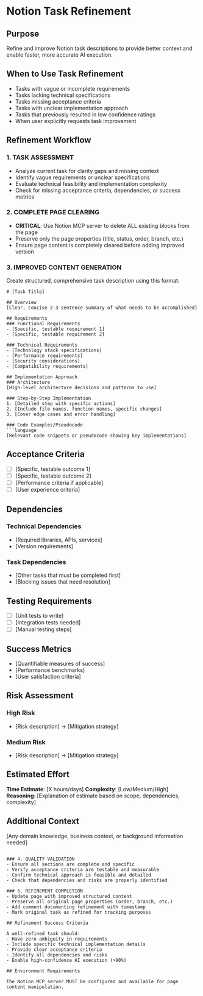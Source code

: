 # Notion Task Refinement

## Purpose

Refine and improve Notion task descriptions to provide better context and enable faster, more accurate AI execution.

## When to Use Task Refinement

- Tasks with vague or incomplete requirements
- Tasks lacking technical specifications  
- Tasks missing acceptance criteria
- Tasks with unclear implementation approach
- Tasks that previously resulted in low confidence ratings
- When user explicitly requests task improvement

## Refinement Workflow

### 1. TASK ASSESSMENT
- Analyze current task for clarity gaps and missing context
- Identify vague requirements or unclear specifications
- Evaluate technical feasibility and implementation complexity
- Check for missing acceptance criteria, dependencies, or success metrics

### 2. COMPLETE PAGE CLEARING
- **CRITICAL**: Use Notion MCP server to delete ALL existing blocks from the page
- Preserve only the page properties (title, status, order, branch, etc.)
- Ensure page content is completely cleared before adding improved version

### 3. IMPROVED CONTENT GENERATION

Create structured, comprehensive task description using this format:

```
# [Task Title]

## Overview
[Clear, concise 2-3 sentence summary of what needs to be accomplished]

## Requirements
### Functional Requirements
- [Specific, testable requirement 1]
- [Specific, testable requirement 2]

### Technical Requirements
- [Technology stack specifications]
- [Performance requirements]
- [Security considerations]
- [Compatibility requirements]

## Implementation Approach
### Architecture
[High-level architecture decisions and patterns to use]

### Step-by-Step Implementation
1. [Detailed step with specific actions]
2. [Include file names, function names, specific changes]
3. [Cover edge cases and error handling]

### Code Examples/Pseudocode
```language
[Relevant code snippets or pseudocode showing key implementations]
```

## Acceptance Criteria
- [ ] [Specific, testable outcome 1]
- [ ] [Specific, testable outcome 2]
- [ ] [Performance criteria if applicable]
- [ ] [User experience criteria]

## Dependencies
### Technical Dependencies
- [Required libraries, APIs, services]
- [Version requirements]

### Task Dependencies
- [Other tasks that must be completed first]
- [Blocking issues that need resolution]

## Testing Requirements
- [ ] [Unit tests to write]
- [ ] [Integration tests needed]
- [ ] [Manual testing steps]

## Success Metrics
- [Quantifiable measures of success]
- [Performance benchmarks]
- [User satisfaction criteria]

## Risk Assessment
### High Risk
- [Risk description] → [Mitigation strategy]

### Medium Risk  
- [Risk description] → [Mitigation strategy]

## Estimated Effort
**Time Estimate**: [X hours/days]
**Complexity**: [Low/Medium/High]
**Reasoning**: [Explanation of estimate based on scope, dependencies, complexity]

## Additional Context
[Any domain knowledge, business context, or background information needed]
```

### 4. QUALITY VALIDATION
- Ensure all sections are complete and specific
- Verify acceptance criteria are testable and measurable
- Confirm technical approach is feasible and detailed
- Check that dependencies and risks are properly identified

### 5. REFINEMENT COMPLETION
- Update page with improved structured content
- Preserve all original page properties (order, branch, etc.)
- Add comment documenting refinement with timestamp
- Mark original task as refined for tracking purposes

## Refinement Success Criteria

A well-refined task should:
- Have zero ambiguity in requirements
- Include specific technical implementation details
- Provide clear acceptance criteria
- Identify all dependencies and risks
- Enable high-confidence AI execution (>90%)

## Environment Requirements

The Notion MCP server MUST be configured and available for page content manipulation.